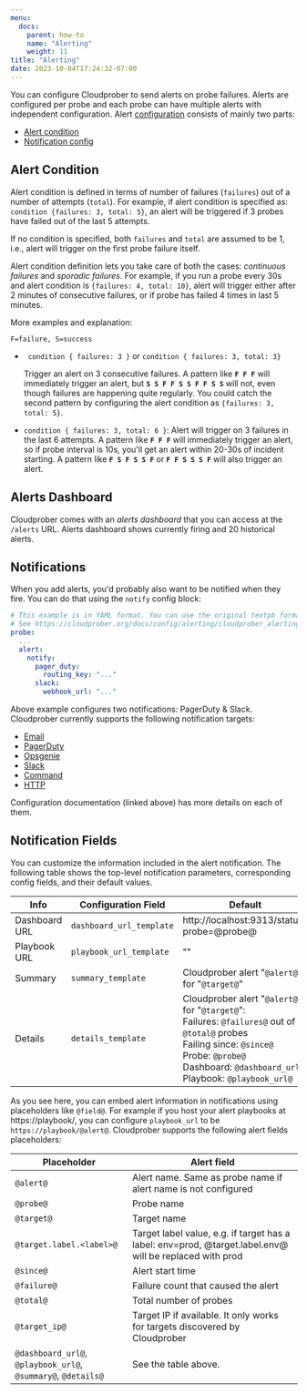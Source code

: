 ```yaml
---
menu:
  docs:
    parent: how-to
    name: "Alerting"
    weight: 11
title: "Alerting"
date: 2023-10-04T17:24:32-07:00
---
```


You can configure Cloudprober to send alerts on probe failures. Alerts are
configured per probe and each probe can have multiple alerts with independent
configuration. Alert
[configuration](/docs/config/alerting/#cloudprober_alerting_AlertConf) consists
of mainly two parts:

- [Alert condition](/docs/config/alerting/#cloudprober_alerting_Condition)
- [Notification config](/docs/config/alerting/#cloudprober_alerting_NotifyConfig)

## Alert Condition

Alert condition is defined in terms of number of failures (`failures`) out of a
number of attempts (`total`). For example, if alert condition is specified as:
`condition {failures: 3, total: 5}`, an alert will be triggered if 3 probes have
failed out of the last 5 attempts.

If no condition is specified, both `failures` and `total` are assumed to be 1,
i.e., alert will trigger on the first probe failure itself.

Alert condition definition lets you take care of both the cases: _continuous
failures_ and _sporadic failures_. For example, if you run a probe every 30s and
alert condition is `{failures: 4, total: 10}`, alert will trigger either after 2
minutes of consecutive failures, or if probe has failed 4 times in last 5
minutes.

More examples and explanation:

`F=failure, S=success`

- ` condition { failures: 3 }` or `condition { failures: 3, total: 3} `

  Trigger an alert on 3 consecutive failures. A pattern like **`F F F`** will
  immediately trigger an alert, but **`S S F F S S F F S S`** will not, even
  though failures are happening quite regularly. You could catch the second
  pattern by configuring the alert condition as `{failures: 3, total: 5}`.

- `condition { failures: 3, total: 6 }`: Alert will trigger on 3 failures in the
  last 6 attempts. A pattern like **`F F F`** will immediately trigger an alert,
  so if probe interval is 10s, you'll get an alert within 20-30s of incident
  starting. A pattern like **`F S F S S F`** or **`F F S S S F`** will also
  trigger an alert.

## Alerts Dashboard

Cloudprober comes with an _alerts dashboard_ that you can access at the
`/alerts` URL. Alerts dashboard shows currently firing and 20 historical alerts.

## Notifications

When you add alerts, you'd probably also want to be notified when they fire. You
can do that using the `notify` config block:

```yaml
# This example is in YAML format. You can use the original textpb format too.
# See https://cloudprober.org/docs/config/alerting/cloudprober_alerting_AlertConf
probe:
  ...
  alert:
    notify:
      pager_duty:
        routing_key: "..."
      slack:
        webhook_url: "..."
```

Above example configures two notifications: PagerDuty & Slack. Cloudprober
currently supports the following notification targets:

- [Email](/docs/config/alerting/#cloudprober_alerting_Email)
- [PagerDuty](/docs/config/alerting/#cloudprober_alerting_PagerDuty)
- [Opsgenie](/docs/config/alerting/#cloudprober_alerting_Opsgenie)
- [Slack](/docs/config/alerting/#cloudprober_alerting_Slack)
- [Command](/docs/config/alerting/#cloudprober_alerting_NotifyConfig)
- [HTTP](/docs/config/alerting/#cloudprober_alerting_NotifyConfig)

Configuration documentation (linked above) has more details on each of them.

## Notification Fields

You can customize the information included in the alert notification. The
following table shows the top-level notification parameters, corresponding
config fields, and their default values.

| Info          | Configuration Field      | Default                                                                                                                                                                                                               |
| ------------- | ------------------------ | --------------------------------------------------------------------------------------------------------------------------------------------------------------------------------------------------------------------- |
| Dashboard URL | `dashboard_url_template` | http://localhost:9313/status?probe=@probe@                                                                                                                                                                            |
| Playbook URL  | `playbook_url_template`  | ""                                                                                                                                                                                                                    |
| Summary       | `summary_template`       | Cloudprober alert "`@alert@`" for "`@target@`"                                                                                                                                                                        |
| Details       | `details_template`       | Cloudprober alert "`@alert@`" for "`@target@`":<br/>Failures: `@failures@` out of `@total@` probes<br/>Failing since: `@since@`<br>Probe: `@probe@`<br/> Dashboard: `@dashboard_url@`<br/> Playbook: `@playbook_url@` |

As you see here, you can embed alert information in notifications using
placeholders like `@field@`. For example if you host your alert playbooks at
https://playbook/<alertname>, you can configure `playbook_url` to be
`https://playbook/@alert@`. Cloudprober supports the following alert fields
placeholders:

| Placeholder                                                   | Alert field                                                                                             |
| ------------------------------------------------------------- | ------------------------------------------------------------------------------------------------------- |
| `@alert@`                                                     | Alert name. Same as probe name if alert name is not configured                                          |
| `@probe@`                                                     | Probe name                                                                                              |
| `@target@`                                                    | Target name                                                                                             |
| `@target.label.<label>@`                                      | Target label value, e.g. if target has a label: env=prod, @target.label.env@ will be replaced with prod |
| `@since@`                                                     | Alert start time                                                                                        |
| `@failure@`                                                   | Failure count that caused the alert                                                                     |
| `@total@`                                                     | Total number of probes                                                                                  |
| `@target_ip@`                                                 | Target IP if available. It only works for targets discovered by Cloudprober                             |
| `@dashboard_url@`, `@playbook_url@`, `@summary@`, `@details@` | See the table above.                                                                                    |
